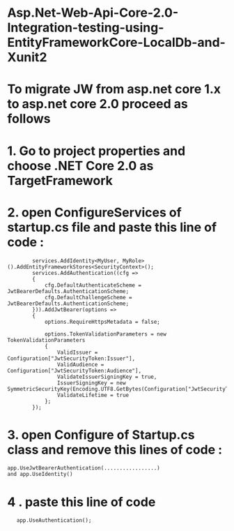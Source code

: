 # Asp.Net-Web-Api-Core-2.0-Integration-testing-using-EntityFrameworkCore-LocalDb-and-Xunit2
# To migrate JW from asp.net core 1.x to asp.net core 2.0 proceed as follows
# 1. Go to project properties and choose .NET Core 2.0 as TargetFramework
# 2. open ConfigureServices of startup.cs file and paste this line of code :
  
            services.AddIdentity<MyUser, MyRole>().AddEntityFrameworkStores<SecurityContext>();
            services.AddAuthentication((cfg =>
            {
                cfg.DefaultAuthenticateScheme = JwtBearerDefaults.AuthenticationScheme;
                cfg.DefaultChallengeScheme = JwtBearerDefaults.AuthenticationScheme;
            })).AddJwtBearer(options =>
            {
                options.RequireHttpsMetadata = false;

                options.TokenValidationParameters = new TokenValidationParameters
                {
                    ValidIssuer = Configuration["JwtSecurityToken:Issuer"],
                    ValidAudience = Configuration["JwtSecurityToken:Audience"],
                    ValidateIssuerSigningKey = true,
                    IssuerSigningKey = new SymmetricSecurityKey(Encoding.UTF8.GetBytes(Configuration["JwtSecurityToken:Key"])),
                    ValidateLifetime = true
                };
            });
  # 3. open Configure of Startup.cs class and remove this lines of code :
    app.UseJwtBearerAuthentication(.................)
    and app.UseIdentity()
  # 4 . paste this line of code 
       app.UseAuthentication();
